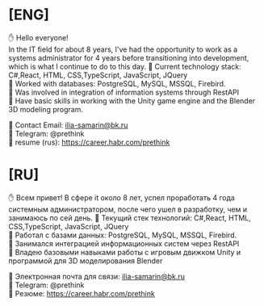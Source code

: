# [ENG]
:raised_hand:  Hello everyone!    
In the IT field for about 8 years, I've had the opportunity to work as a systems administrator for 4 years before transitioning into development, which is what I continue to do to this day.
 :small_orange_diamond: Current technology stack: C#,React, HTML, CSS,TypeScript, JavaScript, JQuery    
 :small_orange_diamond: Worked with databases: PostgreSQL, MySQL, MSSQL, Firebird.     
 :small_orange_diamond: Was involved in integration of information systems through RestAPI   
 :small_orange_diamond: Have basic skills in working with the Unity game engine and the Blender 3D modeling program.   

 :link: Contact Email: ilia-samarin@bk.ru  
 :link: Telegram: @prethink   
 :memo: resume (rus): https://career.habr.com/prethink


# [RU]
:raised_hand: Всем привет! 
В сфере it около 8 лет, успел проработать 4 года системным администратором, после чего ушел в разработку, чем и занимаюсь по сей день.
 :small_orange_diamond: Текущий стек технологий: C#,React, HTML, CSS,TypeScript, JavaScript, JQuery  
 :small_orange_diamond: Работал с базами данных: PostgreSQL, MySQL, MSSQL, Firebird.  
 :small_orange_diamond: Занимался интеграцией информационных систем через RestAPI  
 :small_orange_diamond: Владею базовыми навыками работы с игровым движком Unity и программой для 3D моделирования Blender

 :link: Электронная почта для связи: ilia-samarin@bk.ru   
 :link: Telegram: @prethink   
 :memo: Резюме: https://career.habr.com/prethink

<!--
**prethink/prethink** is a ✨ _special_ ✨ repository because its `README.md` (this file) appears on your GitHub profile.

Here are some ideas to get you started:

- 🔭 I’m currently working on ...
- 🌱 I’m currently learning ...
- 👯 I’m looking to collaborate on ...
- 🤔 I’m looking for help with ...
- 💬 Ask me about ...
- 📫 How to reach me: ...
- 😄 Pronouns: ...
- ⚡ Fun fact: ...
-->
